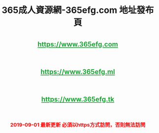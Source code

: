 <html>
<head>
<meta charset="utf-8">
<title>地址發布頁_365成人資源網-365efg.com</title>
<link rel="shortcut icon" type="image/x-icon" href="//www.365efg.com/favicon.ico" />
<style>
body {padding:0;margin:0;text-align:center;}
.container {width:60%;margin:10% auto 0;background-color:#f0f0f0;padding:2% 5%;border-radius:10px;}
ul {padding-left:20px;}
ul li {line-height:2.3;}
a {color:#20a53a;}
h1 {margin-top:30px;margin-bottom:40px;}
h3 {color:red;margin-bottom:20px;}
</style>
</head>
<body>
<h1>365成人資源網-365efg.com 地址發布頁</h1>
<a href="https://www.365efg.com" target="_blank"><h2>https://www.365efg.com</h2></a>&nbsp;<br>
<a href="https://www.365efg.ml" target="_blank"><h2>https://www.365efg.ml</h2></a>&nbsp;<br>
<a href="https://www.365efg.tk" target="_blank"><h2>https://www.365efg.tk</h2></a>&nbsp;<br>
<h3>2019-09-01 最新更新 必須以https方式訪問，否則無法訪問</h3>
</body>
</html>
